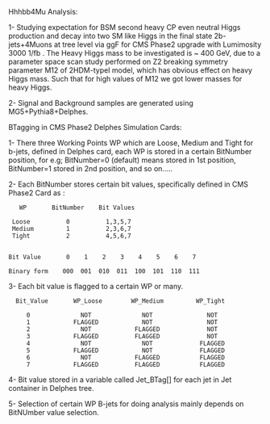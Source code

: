 Hhhbb4Mu Analysis: 

1- Studying expectation for BSM second heavy CP even neutral Higgs production and decay into two SM like Higgs in the final state 2b-jets+4Muons at tree level via ggF for CMS Phase2 upgrade with Lumimosity 3000 1/fb . The Heavy Higgs mass to be investigated is ~ 400 GeV, due to a parameter space scan study performed on Z2 breaking symmetry parameter M12 of 2HDM-typeI model, which has obvious effect on heavy Higgs mass. Such that for high values of M12 we got lower masses for heavy Higgs. 


2- Signal and Background samples are generated using MG5+Pythia8+Delphes.
 
 
BTagging in CMS Phase2 Delphes Simulation Cards:

1- There three Working Points WP which are Loose, Medium and Tight for b-jets, 
   defined in Delphes card, each WP is stored in a certain BitNumber position,
   for e.g; BitNumber=0 (default) means stored in 1st position, BitNumber=1 
   stored in 2nd position, and so on.....
   
2- Each BitNumber stores certain bit values, specifically defined in CMS Phase2
   Card as :
   
   
       WP       BitNumber    Bit Values
   
     Loose          0          1,3,5,7
     Medium         1          2,3,6,7
     Tight          2          4,5,6,7
     
     
    Bit Value       0    1    2    3    4    5    6    7
   
    Binary form    000  001  010  011  100  101  110  111 
   


3- Each bit value is flagged to a certain WP or many.

      Bit_Value       WP_Loose        WP_Medium         WP_Tight
      
         0              NOT              NOT               NOT
         1            FLAGGED            NOT               NOT 
         2              NOT            FLAGGED             NOT
         3            FLAGGED          FLAGGED             NOT
         4              NOT              NOT             FLAGGED
         5            FLAGGED            NOT             FLAGGED
         6              NOT            FLAGGED           FLAGGED
         7            FLAGGED          FLAGGED           FLAGGED
         
         
4- Bit value stored in a variable called Jet_BTag[] for each jet in 
   Jet container in Delphes tree.  
   
   
5- Selection of certain WP B-jets for doing analysis mainly depends on BitNUmber value selection.
